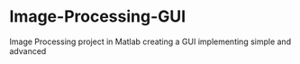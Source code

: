 # Image-Processing-GUI
Image Processing project in Matlab creating a GUI implementing simple and advanced 
